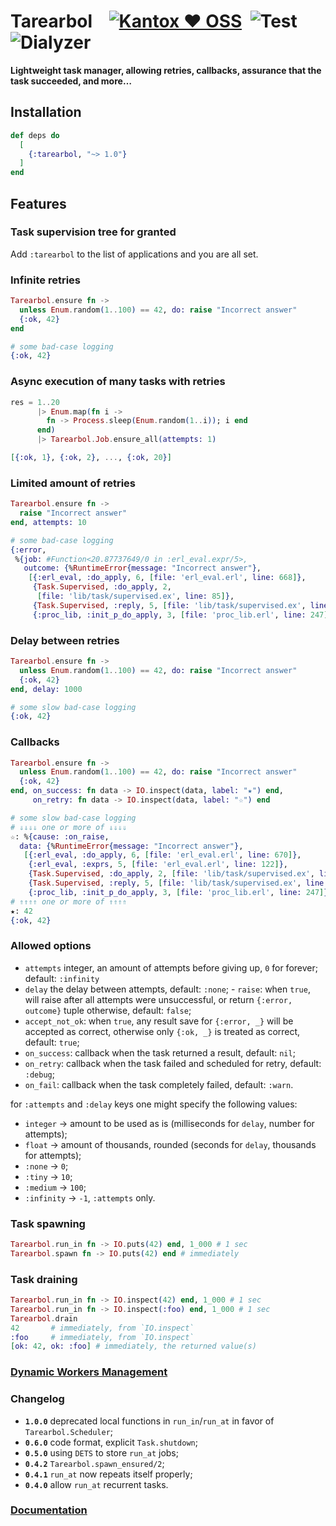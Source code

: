 # Tarearbol    [![Kantox ❤ OSS](https://img.shields.io/badge/❤-kantox_oss-informational.svg)](https://kantox.com/)  ![Test](https://github.com/am-kantox/tarearbol/workflows/Test/badge.svg)  ![Dialyzer](https://github.com/am-kantox/tarearbol/workflows/Dialyzer/badge.svg)

**Lightweight task manager, allowing retries, callbacks, assurance that the task succeeded, and more…**

## Installation

```elixir
def deps do
  [
    {:tarearbol, "~> 1.0"}
  ]
end
```

## Features

### Task supervision tree for granted

Add `:tarearbol` to the list of applications and you are all set.

### Infinite retries

```elixir
Tarearbol.ensure fn ->
  unless Enum.random(1..100) == 42, do: raise "Incorrect answer"
  {:ok, 42}
end

# some bad-case logging
{:ok, 42}
```

### Async execution of many tasks with retries

```elixir
res = 1..20
      |> Enum.map(fn i ->
        fn -> Process.sleep(Enum.random(1..i)); i end
      end)
      |> Tarearbol.Job.ensure_all(attempts: 1)

[{:ok, 1}, {:ok, 2}, ..., {:ok, 20}]
```

### Limited amount of retries

```elixir
Tarearbol.ensure fn ->
  raise "Incorrect answer"
end, attempts: 10

# some bad-case logging
{:error,
 %{job: #Function<20.87737649/0 in :erl_eval.expr/5>,
   outcome: {%RuntimeError{message: "Incorrect answer"},
    [{:erl_eval, :do_apply, 6, [file: 'erl_eval.erl', line: 668]},
     {Task.Supervised, :do_apply, 2,
      [file: 'lib/task/supervised.ex', line: 85]},
     {Task.Supervised, :reply, 5, [file: 'lib/task/supervised.ex', line: 36]},
     {:proc_lib, :init_p_do_apply, 3, [file: 'proc_lib.erl', line: 247]}]}}}
```

### Delay between retries

```elixir
Tarearbol.ensure fn ->
  unless Enum.random(1..100) == 42, do: raise "Incorrect answer"
  {:ok, 42}
end, delay: 1000

# some slow bad-case logging
{:ok, 42}
```

### Callbacks

```elixir
Tarearbol.ensure fn ->
  unless Enum.random(1..100) == 42, do: raise "Incorrect answer"
  {:ok, 42}
end, on_success: fn data -> IO.inspect(data, label: "★") end,
     on_retry: fn data -> IO.inspect(data, label: "☆") end

# some slow bad-case logging
# ⇓⇓⇓⇓ one or more of ⇓⇓⇓⇓
☆: %{cause: :on_raise,
  data: {%RuntimeError{message: "Incorrect answer"},
   [{:erl_eval, :do_apply, 6, [file: 'erl_eval.erl', line: 670]},
    {:erl_eval, :exprs, 5, [file: 'erl_eval.erl', line: 122]},
    {Task.Supervised, :do_apply, 2, [file: 'lib/task/supervised.ex', line: 85]},
    {Task.Supervised, :reply, 5, [file: 'lib/task/supervised.ex', line: 36]},
    {:proc_lib, :init_p_do_apply, 3, [file: 'proc_lib.erl', line: 247]}]}}
# ⇑⇑⇑⇑ one or more of ⇑⇑⇑⇑
★: 42
{:ok, 42}
```

### Allowed options

- `attempts` integer, an amount of attempts before giving up, `0` for forever; default: `:infinity`
- `delay` the delay between attempts, default: `:none`;
  - `raise`: when `true`, will raise after all attempts were unsuccessful, or return `{:error, outcome}` tuple otherwise, default: `false`;
- `accept_not_ok`: when `true`, any result save for `{:error, _}` will be accepted as correct, otherwise only `{:ok, _}` is treated as correct, default: `true`;
- `on_success`: callback when the task returned a result, default: `nil`;
- `on_retry`: callback when the task failed and scheduled for retry, default: `:debug`;
- `on_fail`: callback when the task completely failed, default: `:warn`.

for `:attempts` and `:delay` keys one might specify the following values:

- `integer` → amount to be used as is (milliseconds for `delay`, number for attempts);
- `float` → amount of thousands, rounded (seconds for `delay`, thousands for attempts);
- `:none` → `0`;
- `:tiny` → `10`;
- `:medium` → `100`;
- `:infinity` → `-1`, `:attempts` only.

### Task spawning

```elixir
Tarearbol.run_in fn -> IO.puts(42) end, 1_000 # 1 sec
Tarearbol.spawn fn -> IO.puts(42) end # immediately
```

### Task draining

```elixir
Tarearbol.run_in fn -> IO.inspect(42) end, 1_000 # 1 sec
Tarearbol.run_in fn -> IO.inspect(:foo) end, 1_000 # 1 sec
Tarearbol.drain
42       # immediately, from `IO.inspect`
:foo     # immediately, from `IO.inspect`
[ok: 42, ok: :foo] # immediately, the returned value(s)
```

### [Dynamic Workers Management](https://hexdocs.pm/tarearbol/dynamic_workers_management.html)

### Changelog

- **`1.0.0`** deprecated local functions in `run_in`/`run_at` in favor of `Tarearbol.Scheduler`;
- **`0.6.0`** code format, explicit `Task.shutdown`;
- **`0.5.0`** using `DETS` to store `run_at` jobs;
- **`0.4.2`** `Tarearbol.spawn_ensured/2`;
- **`0.4.1`** `run_at` now repeats itself properly;
- **`0.4.0`** allow `run_at` recurrent tasks.

### [Documentation](https://hexdocs.pm/tarearbol)
